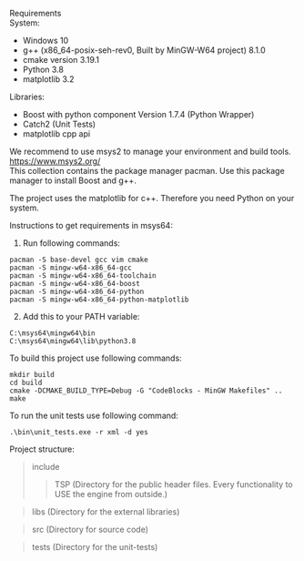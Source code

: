 Requirements  
System:
* Windows 10
* g++ (x86_64-posix-seh-rev0, Built by MinGW-W64 project) 8.1.0
* cmake version 3.19.1
* Python 3.8
* matplotlib 3.2

Libraries: 
* Boost with python component Version 1.7.4 (Python Wrapper)
* Catch2 (Unit Tests)
* matplotlib cpp api

We recommend to use msys2 to manage your environment and build tools.  
https://www.msys2.org/  
This collection contains the package manager pacman.
Use this package manager to install Boost and g++.

The project uses the matplotlib for c++.
Therefore you need Python on your system.

Instructions to get requirements in msys64:

1. Run following commands:
```
pacman -S base-devel gcc vim cmake
pacman -S mingw-w64-x86_64-gcc
pacman -S mingw-w64-x86_64-toolchain
pacman -S mingw-w64-x86_64-boost
pacman -S mingw-w64-x86_64-python
pacman -S mingw-w64-x86_64-python-matplotlib
```
2. Add this to your PATH variable:
```
C:\msys64\mingw64\bin
C:\msys64\mingw64\lib\python3.8
```

To build this project use following commands:
```
mkdir build
cd build
cmake -DCMAKE_BUILD_TYPE=Debug -G "CodeBlocks - MinGW Makefiles" ..
make
```
To run the unit tests use following command:
```
.\bin\unit_tests.exe -r xml -d yes 
```

Project structure:  
>include  
>>TSP (Directory for the public header files. Every functionality to USE the engine from outside.)

>libs (Directory for the external libraries)

>src (Directory for source code)

>tests (Directory for the unit-tests)